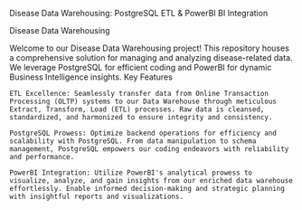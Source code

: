 Disease Data Warehousing: PostgreSQL ETL & PowerBI BI Integration



Disease Data Warehousing

Welcome to our Disease Data Warehousing project! This repository houses a comprehensive solution for managing and analyzing disease-related data. We leverage PostgreSQL for efficient coding and PowerBI for dynamic Business Intelligence insights.
Key Features

    ETL Excellence: Seamlessly transfer data from Online Transaction Processing (OLTP) systems to our Data Warehouse through meticulous Extract, Transform, Load (ETL) processes. Raw data is cleansed, standardized, and harmonized to ensure integrity and consistency.

    PostgreSQL Prowess: Optimize backend operations for efficiency and scalability with PostgreSQL. From data manipulation to schema management, PostgreSQL empowers our coding endeavors with reliability and performance.

    PowerBI Integration: Utilize PowerBI's analytical prowess to visualize, analyze, and gain insights from our enriched data warehouse effortlessly. Enable informed decision-making and strategic planning with insightful reports and visualizations.

